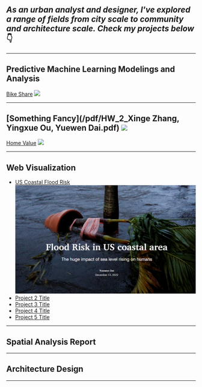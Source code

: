 ## *As an urban analyst and designer, I've explored a range of fields from city scale to community and architecture scale. Check my projects below*👇

------------------------------------------------------------------------

## Predictive Machine Learning Modelings and Analysis

[Bike Share](/sample_page) <img src="images/dummy_thumbnail.jpg?raw=true"/>

---
[Something Fancy](/pdf/HW_2_Xinge Zhang, Yingxue Ou, Yuewen Dai.pdf)
<img src="images/dummy_thumbnail.jpg?raw=true"/>
---

[Home Value](http://example.com/) <img src="images/dummy_thumbnail.jpg?raw=true"/>

------------------------------------------------------------------------

## Web Visualization

-   [US Coastal Flood Risk](https://storymaps.arcgis.com/stories/2ed153635dfc46a0a99c4bd4b62e6e92) <img src="images/floodrisk.png?raw=true"/>
-   [Project 2 Title](http://example.com/)
-   [Project 3 Title](http://example.com/)
-   [Project 4 Title](http://example.com/)
-   [Project 5 Title](http://example.com/)

------------------------------------------------------------------------

## Spatial Analysis Report

---
## Architecture Design
---
